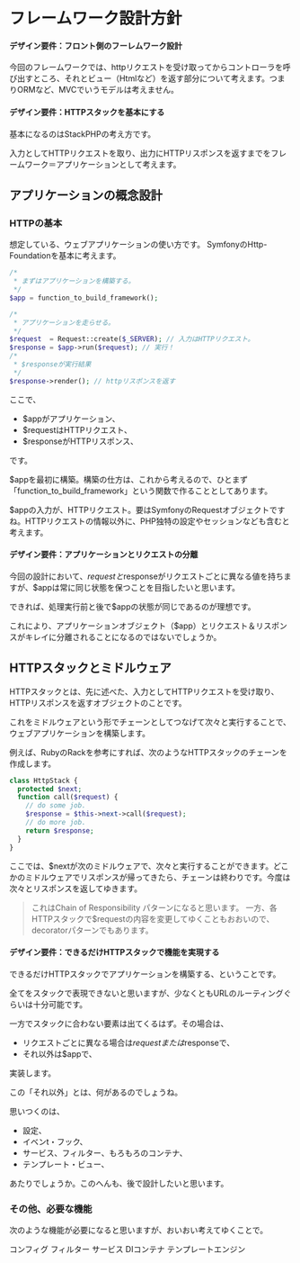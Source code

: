 フレームワーク設計方針
==================

#### デザイン要件：フロント側のフーレムワーク設計

今回のフレームワークでは、httpリクエストを受け取ってからコントローラを呼び出すところ、それとビュー（Htmlなど）を返す部分について考えます。つまりORMなど、MVCでいうモデルは考えません。

#### デザイン要件：HTTPスタックを基本にする

基本になるのはStackPHPの考え方です。

入力としてHTTPリクエストを取り、出力にHTTPリスポンスを返すまでをフレームワーク＝アプリケーションとして考えます。


アプリケーションの概念設計
----------------

### HTTPの基本

想定している、ウェブアプリケーションの使い方です。
SymfonyのHttp-Foundationを基本に考えます。

```php
/*
 * まずはアプリケーションを構築する。
 */
$app = function_to_build_framework();

/*
 * アプリケーションを走らせる。
 */
$request  = Request::create($_SERVER); // 入力はHTTPリクエスト。
$response = $app->run($request); // 実行！
/*
 * $responseが実行結果
 */
$response->render(); // httpリスポンスを返す
```

ここで、
*   $appがアプリケーション、
*   $requestはHTTPリクエスト、
*   $responseがHTTPリスポンス、

です。

$appを最初に構築。構築の仕方は、これから考えるので、ひとまず「function_to_build_framework」という関数で作ることとしてあります。

$appの入力が、HTTPリクエスト。要はSymfonyのRequestオブジェクトですね。HTTPリクエストの情報以外に、PHP独特の設定やセッションなども含むと考えます。

#### デザイン要件：アプリケーションとリクエストの分離

今回の設計において、$requestと$responseがリクエストごとに異なる値を持ちますが、$appは常に同じ状態を保つことを目指したいと思います。

できれば、処理実行前と後で$appの状態が同じであるのが理想です。

これにより、アプリケーションオブジェクト（$app）とリクエスト＆リスポンスがキレイに分離されることになるのではないでしょうか。


HTTPスタックとミドルウェア
----------------------

HTTPスタックとは、先に述べた、入力としてHTTPリクエストを受け取り、HTTPリスポンスを返すオブジェクトのことです。

これをミドルウェアという形でチェーンとしてつなげて次々と実行することで、ウェブアプリケーションを構築します。

例えば、RubyのRackを参考にすれば、次のようなHTTPスタックのチェーンを作成します。

```php
class HttpStack {
  protected $next;
  function call($request) {
    // do some job.
    $response = $this->next->call($request);
    // do more job.
    return $response;
  }
}
```

ここでは、$nextが次のミドルウェアで、次々と実行することができます。どこかのミドルウェアでリスポンスが帰ってきたら、チェーンは終わりです。今度は次々とリスポンスを返してゆきます。

> これはChain of Responsibility パターンになると思います。
> 一方、各HTTPスタックで$requestの内容を変更してゆくこともおおいので、decoratorパターンでもあります。

#### デザイン要件：できるだけHTTPスタックで機能を実現する

できるだけHTTPスタックでアプリケーションを構築する、ということです。

全てをスタックで表現できないと思いますが、少なくともURLのルーティングぐらいは十分可能です。

一方でスタックに合わない要素は出てくるはず。その場合は、
*   リクエストごとに異なる場合は$requestまたは$responseで、
*   それ以外は$appで、

実装します。

この「それ以外」とは、何があるのでしょうね。

思いつくのは、
*   設定、
*   イベンt・フック、
*   サービス、フィルター、もろもろのコンテナ、
*   テンプレート・ビュー、

あたりでしょうか。このへんも、後で設計したいと思います。


### その他、必要な機能

次のような機能が必要になると思いますが、おいおい考えてゆくことで。

コンフィグ
フィルター
サービス
DIコンテナ
テンプレートエンジン



